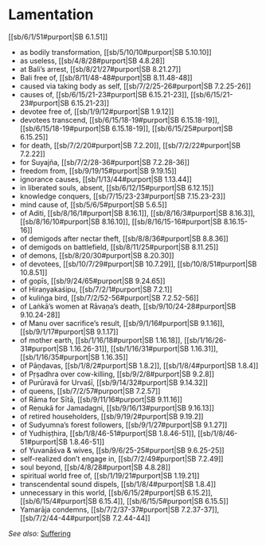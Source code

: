 # Lamentation

[[sb/6/1/51#purport|SB 6.1.51]]

* as bodily transformation, [[sb/5/10/10#purport|SB 5.10.10]]
* as useless, [[sb/4/8/28#purport|SB 4.8.28]]
* at Bali’s arrest, [[sb/8/21/27#purport|SB 8.21.27]]
* Bali free of, [[sb/8/11/48-48#purport|SB 8.11.48-48]]
* caused via taking body as self, [[sb/7/2/25-26#purport|SB 7.2.25-26]]
* causes of, [[sb/6/15/21-23#purport|SB 6.15.21-23]], [[sb/6/15/21-23#purport|SB 6.15.21-23]]
* devotee free of, [[sb/1/9/12#purport|SB 1.9.12]]
* devotees transcend, [[sb/6/15/18-19#purport|SB 6.15.18-19]], [[sb/6/15/18-19#purport|SB 6.15.18-19]], [[sb/6/15/25#purport|SB 6.15.25]]
* for death, [[sb/7/2/20#purport|SB 7.2.20]], [[sb/7/2/22#purport|SB 7.2.22]]
* for Suyajña, [[sb/7/2/28-36#purport|SB 7.2.28-36]]
* freedom from, [[sb/9/19/15#purport|SB 9.19.15]]
* ignorance causes, [[sb/1/13/44#purport|SB 1.13.44]]
* in liberated souls, absent, [[sb/6/12/15#purport|SB 6.12.15]]
* knowledge conquers, [[sb/7/15/23-23#purport|SB 7.15.23-23]]
* mind cause of, [[sb/5/6/5#purport|SB 5.6.5]]
* of Aditi, [[sb/8/16/1#purport|SB 8.16.1]], [[sb/8/16/3#purport|SB 8.16.3]], [[sb/8/16/10#purport|SB 8.16.10]], [[sb/8/16/15-16#purport|SB 8.16.15-16]]
* of demigods after nectar theft, [[sb/8/8/36#purport|SB 8.8.36]]
* of demigods on battlefield, [[sb/8/11/25#purport|SB 8.11.25]]
* of demons, [[sb/8/20/30#purport|SB 8.20.30]]
* of devotees, [[sb/10/7/29#purport|SB 10.7.29]], [[sb/10/8/51#purport|SB 10.8.51]]
* of gopīs, [[sb/9/24/65#purport|SB 9.24.65]]
* of Hiraṇyakaśipu, [[sb/7/2/1#purport|SB 7.2.1]]
* of kuliṅga bird, [[sb/7/2/52-56#purport|SB 7.2.52-56]]
* of Laṅkā’s women at Rāvaṇa’s death, [[sb/9/10/24-28#purport|SB 9.10.24-28]]
* of Manu over sacrifice’s result, [[sb/9/1/16#purport|SB 9.1.16]], [[sb/9/1/17#purport|SB 9.1.17]]
* of mother earth, [[sb/1/16/18#purport|SB 1.16.18]], [[sb/1/16/26-31#purport|SB 1.16.26-31]], [[sb/1/16/31#purport|SB 1.16.31]], [[sb/1/16/35#purport|SB 1.16.35]]
* of Pāṇḍavas, [[sb/1/8/2#purport|SB 1.8.2]], [[sb/1/8/4#purport|SB 1.8.4]]
* of Pṛṣadhra over cow-killing, [[sb/9/2/8#purport|SB 9.2.8]]
* of Purūravā for Urvaśī, [[sb/9/14/32#purport|SB 9.14.32]]
* of queens, [[sb/7/2/57#purport|SB 7.2.57]]
* of Rāma for Sītā, [[sb/9/11/16#purport|SB 9.11.16]]
* of Reṇukā for Jamadagni, [[sb/9/16/13#purport|SB 9.16.13]]
* of retired householders, [[sb/9/19/2#purport|SB 9.19.2]]
* of Sudyumna’s forest followers, [[sb/9/1/27#purport|SB 9.1.27]]
* of Yudhiṣṭhira, [[sb/1/8/46-51#purport|SB 1.8.46-51]], [[sb/1/8/46-51#purport|SB 1.8.46-51]]
* of Yuvanāśva & wives, [[sb/9/6/25-25#purport|SB 9.6.25-25]]
* self-realized don’t engage in, [[sb/7/2/49#purport|SB 7.2.49]]
* soul beyond, [[sb/4/8/28#purport|SB 4.8.28]]
* spiritual world free of, [[sb/1/19/21#purport|SB 1.19.21]]
* transcendental sound dispels, [[sb/1/8/4#purport|SB 1.8.4]]
* unnecessary in this world, [[sb/6/15/2#purport|SB 6.15.2]], [[sb/6/15/4#purport|SB 6.15.4]], [[sb/6/15/5#purport|SB 6.15.5]]
* Yamarāja condemns, [[sb/7/2/37-37#purport|SB 7.2.37-37]], [[sb/7/2/44-44#purport|SB 7.2.44-44]]

*See also:* [Suffering](entries/sufferings.md)
